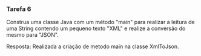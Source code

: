 ### Tarefa 6

Construa uma classe Java com um método "main" para realizar a leitura de uma String
contendo um pequeno texto "XML" e realize a conversão do mesmo para "JSON".

Resposta: Realizada a criação de metodo main na classe XmlToJson.
